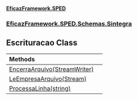#### [EficazFramework.SPED](EficazFrameworkSPED.md 'EficazFramework SPED')
### [EficazFramework.SPED.Schemas.Sintegra](EficazFramework.SPED.Schemas.Sintegra.md 'EficazFramework.SPED.Schemas.Sintegra')

## Escrituracao Class

| Methods | |
| :--- | :--- |
| [EncerraArquivo(StreamWriter)](EficazFramework.SPED.Schemas.Sintegra/Escrituracao/EncerraArquivo(StreamWriter).md 'EficazFramework.SPED.Schemas.Sintegra.Escrituracao.EncerraArquivo(System.IO.StreamWriter)') | |
| [LeEmpresaArquivo(Stream)](EficazFramework.SPED.Schemas.Sintegra/Escrituracao/LeEmpresaArquivo(Stream).md 'EficazFramework.SPED.Schemas.Sintegra.Escrituracao.LeEmpresaArquivo(System.IO.Stream)') | |
| [ProcessaLinha(string)](EficazFramework.SPED.Schemas.Sintegra/Escrituracao/ProcessaLinha(string).md 'EficazFramework.SPED.Schemas.Sintegra.Escrituracao.ProcessaLinha(string)') | |

